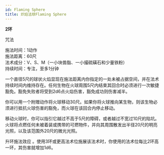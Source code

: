 ```yaml
---
id: Flaming Sphere
title: 炽焰法球Flaming Sphere
---
```


**2环**

咒法

施法时间：1动作  
施法距离：60尺  
法术成分：V、S、M（一小块兽脂、一小撮硫磺石和少量铁粉）  
持续时间：专注，至多1分钟  


一个直径5尺的球状火焰显现在施法距离内你指定的一处未被占据空间，并在法术持续时间内维持存在。任何生物在火球周围5尺内结束其回合时必须进行一次敏捷豁免。豁免失败者将受到2d6点火焰伤害，豁免成功则伤害减半。


你可以用一个附赠动作将火球移动30尺。如果你将火球推向某生物，则该生物必须进行抵抗火球伤害的豁免，而火球在该回合内停止移动。


移动火球时，你可以指引它越过不高于5尺的障碍，或者越过不宽过10尺的陷坑。火球将点燃任何未被着装或携带的可燃物件，并向其周围散发出半径20尺的明亮光照，以及该范围外20尺的微光光照。





升环施法效应
。使用3环或更高法术位施展该法术时，你使用的法术位每比2环高一环，其伤害就增加1d6。
